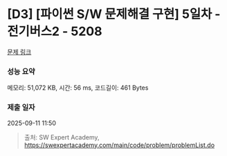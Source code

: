 # [D3] [파이썬 S/W 문제해결 구현] 5일차 - 전기버스2 - 5208 

[문제 링크](https://swexpertacademy.com/main/code/problem/problemDetail.do?contestProbId=AWT-Yyf6cvwDFAVT) 

### 성능 요약

메모리: 51,072 KB, 시간: 56 ms, 코드길이: 461 Bytes

### 제출 일자

2025-09-11 11:50



> 출처: SW Expert Academy, https://swexpertacademy.com/main/code/problem/problemList.do